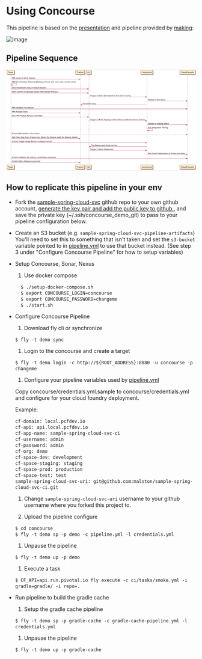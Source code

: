 # Using Concourse

This pipeline is based on the [presentation](http://www.slideshare.net/makingx/concourse-ci-meetup-demo) and pipeline provided by [making](https://github.com/making/concourse-ci-demo):

![image](https://qiita-image-store.s3.amazonaws.com/0/1852/a560e677-2ee9-398b-4548-b64d93b87a75.png)

## Pipeline Sequence

![image](/concourse/images/sequence_diagram.png "Sequence Diagram")


## How to replicate this pipeline in your env

* Fork the [sample-spring-cloud-svc](https://github.com/pivotalservices/sample-spring-cloud-svc) github repo to your own github account, [ generate the key pair and add the public key to github ](https://help.github.com/articles/generating-ssh-keys), and save the private key (~/.ssh/concourse_demo_git)
to pass to your pipeline configuration below.

* Create an S3 bucket (e.g. `sample-spring-cloud-svc-pipeline-artifacts`)
You'll need to set this to something that isn't taken and set the `s3-bucket` variable pointed to in [pipeline.yml](pipeline.yml) to use that bucket instead. (See step 3 under "Configure Concourse Pipeline" for how to setup variables)

* Setup Concourse, Sonar, Nexus

  1. Use docker compose
  ```console
    $ ./setup-docker-compose.sh
    $ export CONCOURSE_LOGIN=concourse
    $ export CONCOURSE_PASSWORD=changeme
    $ ./start.sh
  ```

* Configure Concourse Pipeline

  1. Download fly cli or synchronize
    ```console
    $ fly -t demo sync
    ```

  1. Login to the concourse and create a target
    ```console
    $ fly -t demo login -c http://${ROOT_ADDRESS}:8080 -u concourse -p changeme
    ```

  1. Configure your pipeline variables used by [pipeline.yml](pipeline.yml)

    Copy concourse/credentials.yml.sample to concourse/credentials.yml and configure for your cloud foundry deployment.

    Example:
    ```
    cf-domain: local.pcfdev.io
    cf-api: api.local.pcfdev.io
    cf-app-name: sample-spring-cloud-svc-ci
    cf-username: admin
    cf-password: admin
    cf-org: demo
    cf-space-dev: development
    cf-space-staging: staging
    cf-space-prod: production
    cf-space-test: test
    sample-spring-cloud-svc-uri: git@github.com:malston/sample-spring-cloud-svc-ci.git
    ```

  1. Change `sample-spring-cloud-svc-uri` username to your github username where you forked this project to.

  1. Upload the pipeline configure

    ```console
    $ cd concourse
    $ fly -t demo sp -p demo -c pipeline.yml -l credentials.yml
    ```

  1. Unpause the pipeline

    ```console
    $ fly -t demo up -p demo
    ```

  1. Execute a task

    ```console
    $ CF_API=api.run.pivotal.io fly execute -c ci/tasks/smoke.yml -i gradle=gradle/ -i repo=.
    ```

* Run pipeline to build the gradle cache

  1. Setup the gradle cache pipeline
    ```console
    $ fly -t demo sp -p gradle-cache -c gradle-cache-pipeline.yml -l credentials.yml
    ```

  1. Unpause the pipeline

    ```console
    $ fly -t demo up -p gradle-cache
    ```

